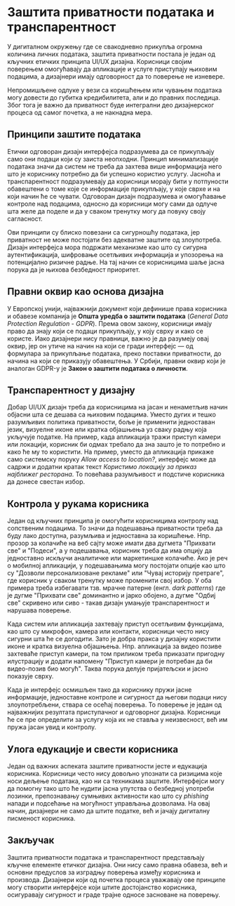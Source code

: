 # Заштита приватности података и транспарентност

У дигиталном окружењу где се свакодневно прикупља огромна количина личних
података, заштита приватности постала је један од кључних етичких принципа
UI/UX дизајна. Корисници својим поверењем омогућавају да апликације и услуге
приступају њиховим подацима, а дизајнери имају одговорност да то поверење не
изневере.

Непромишљене одлуке у вези са коришћењем или чувањем података могу довести до
губитка кредибилитета, али и до правних последица. Због тога је важно да
приватност буде интегрални део дизајнерског процеса од самог почетка, а не
накнадна мера.

## Принципи заштите података

Етички одговоран дизајн интерфејса подразумева да се прикупљају само они подаци
који су заиста неопходни. Принцип минимализације података значи да систем не
треба да захтева више информација него што је кориснику потребно да би успешно
користио услугу. Јасноћа и транспарентност подразумевају да корисници морају
бити у потпуности обавештени о томе које се информације прикупљају, у које
сврхе и на који начин ће се чувати. Одговоран дизајн подразумева и омогућавање
контроле над подацима, односно да корисници могу сами да одлуче шта желе да
поделе и да у сваком тренутку могу да повуку своју сагласност.

Ови принципи су блиско повезани са сигурношћу података, јер приватност не може
постојати без адекватне заштите од злоупотреба. Дизајн интерфејса мора подржати
механизме као што су сигурна аутентификација, шифровање осетљивих информација и
упозорења на потенцијално ризичне радње. На тај начин се корисницима шаље јасна
порука да је њихова безбедност приоритет.

## Правни оквир као основа дизајна

У Европској унији, најважнији документ који дефинише права корисника и обавезе
компанија је **Општа уредба о заштити података** (*General Data Protection
Regulation - GDPR*). Према овом закону, корисници имају право да знају који се
подаци прикупљају, у коју сврху и како се користе. Иако дизајнери нису
правници, важно је да разумеју овај оквир, јер он утиче на начин на који се
гради интерфејс — од формулара за прикупљање података, преко поставки
приватности, до начина на који се приказују обавештења. У Србији, правни оквир
који је аналоган GDPR-у је **Закон о заштити података о личности**.

## Транспарентност у дизајну

Добар UI/UX дизајн треба да корисницима на јасан и ненаметљив начин објасни шта
се дешава са њиховим подацима. Уместо дугих и тешко разумљивих политика
приватности, боље је применити једноставан језик, визуелне иконe или кратка
објашњења уз сваку радњу која укључује податке. На пример, када апликација
тражи приступ камери или локацији, корисник би одмах требало да зна зашто је то
потребно и како ће му то користити. На пример, уместо да апликација прикаже
само системску поруку *Allow access to location?*, интерфејс може да садржи и
додатни кратак текст *Користимо локацију за приказ најближег ресторана*. То
повећава разумљивост и подстиче корисника да донесе свестан избор.

## Контрола у рукама корисника

Један од кључних принципа је омогућити корисницима контролу над сопственим
подацима. То значи да подешавања приватности треба да буду лако доступна,
разумљива и једноставна за коришћење. Нпр. прозор за колачиће на веб сајту може
имати два дугмета "Прихвати све" и "Подеси", а у подешавања, корисник треба да
има опцију да једноставно искључи аналитичке или маркетиншке колачиће. Ако је
реч о мобилној апликацији, у подешавањима могу постојати опције као што су
"Дозволи персонализоване рекламе" или "Чувај историју претраге", где корисник у
сваком тренутку може променити свој избор. У оба примера треба избегавати тзв.
мрачне патерне (енгл. *dark patterns*) где је дугме "Прихвати све" доминантно и
јарко обојено, а дугме "Одбиј све" скривено или сиво - такав дизајн умањује
транспарентност и нарушава поверење.

Када систем или апликација захтевају приступ осетљивим функцијама, као што су
микрофон, камера или контакти, корисници често нису сигурни шта ће се догодити.
Зато је добра пракса у дизајну користити иконe и кратка визуелна објашњења.
Нпр. апликација за видео позиве захтеваће приступ камери, па том приликом треба
приказати пригодну илустрацију и додати напомену "Приступ камери је потребан да
би видео-позив био могућ". Таква порука делује пријатељски и јасно показује
сврху.

Када је интерфејс осмишљен тако да кориснику пружи јасне информације,
једноставне контроле и сигурност да његови подаци нису злоупотребљени, ствара
се осећај поверења. То поверење је један од најважнијих резултата приступачног
и одговорног дизајна. Корисници ће се пре определити за услугу која их не
ставља у неизвесност, већ им пружа јасан увид и контролу.

## Улога едукације и свести корисника

Један од важних аспеката заштите приватности јесте и едукација корисника.
Корисници често нису довољно упознати са ризицима које носи дељење података,
као ни са техникама заштите. Интерфејси могу да помогну тако што ће нудити
јасна упутства о безбедној употреби лозинки, препознавању сумњивих активности
као што су *phishing* напади и подсећање на могућност управљања дозволама. На
овај начин, дизајнери не само да штите податке, већ и јачају дигиталну
писменост корисника.

## Закључак

Заштита приватности података и транспарентност представљају кључне елементе
етичког дизајна. Они нису само правна обавеза, већ и основни предуслов за
изградњу поверења између корисника и производа. Дизајнери који од почетка
процеса уважавају ове принципе могу створити интерфејсе који штите достојанство
корисника, осигуравају сигурност и граде трајне односе засноване на поверењу.
